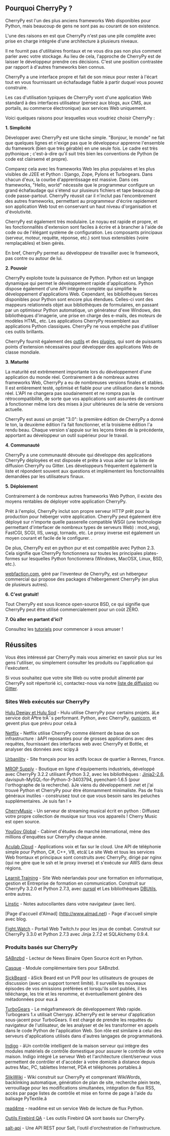## Pourquoi CherryPy ?

CherryPy est l'un des plus anciens frameworks Web disponibles pour Python, mais beaucoup de gens ne sont pas au courant de son existence.

L'une des raisons en est que CherryPy n'est pas une pile complète avec prise en charge intégrée d'une architecture à plusieurs niveaux.

Il ne fournit pas d'utilitaires frontaux et ne vous dira pas non plus comment parler avec votre stockage. Au lieu de cela, l'approche de CherryPy est de laisser le développeur prendre ces décisions. C'est une position contrastée par rapport à d'autres frameworks bien connus.

CherryPy a une interface propre et fait de son mieux pour rester à l'écart tout en vous fournissant un échafaudage fiable à partir duquel vous pouvez construire.

Les cas d'utilisation typiques de CherryPy vont d'une application Web standard à des interfaces utilisateur
(pensez aux blogs, aux CMS, aux portails, au commerce électronique) aux services Web uniquement.

Voici quelques raisons pour lesquelles vous voudriez choisir CherryPy :

**1. Simplicité**

Développer avec CherryPy est une tâche simple. "Bonjour, le monde" ne fait que quelques lignes et n'exige pas que le développeur apprenne l'ensemble du framework (bien que très gérable) en une seule fois. Le cadre est très pythonique ; c'est-à-dire qu'il suit très bien les conventions de Python (le code est clairsemé et propre).

Comparez cela avec les frameworks Web les plus populaires et les plus visibles de J2EE et Python : Django, Zope, Pylons et Turbogears. Dans chacun d'eux, la courbe d'apprentissage est massive. Dans ces frameworks, "Hello, world" nécessite que le programmeur configure un grand échafaudage qui s'étend sur plusieurs fichiers et tape beaucoup de code passe-partout. CherryPy réussit car il n'inclut pas l'encombrement des autres frameworks, permettant au programmeur d'écrire rapidement son application Web tout en conservant un haut niveau d'organisation et d'évolutivité.

CherryPy est également très modulaire. Le noyau est rapide et propre, et les fonctionnalités d'extension sont faciles à écrire et à brancher à l'aide de code ou de l'élégant système de configuration. Les composants principaux (serveur, moteur, requête, réponse, etc.) sont tous extensibles (voire remplaçables) et bien gérés.

En bref, CherryPy permet au développeur de travailler avec le framework, pas contre ou autour de lui.

**2. Pouvoir**

CherryPy exploite toute la puissance de Python. Python est un langage dynamique qui permet le développement rapide d'applications. Python dispose également d'une API intégrée complète qui simplifie le développement d'applications Web. Cependant, les bibliothèques tierces disponibles pour Python sont encore plus étendues. Celles-ci vont des mappeurs relationnels objet aux bibliothèques de formulaires, en passant par un optimiseur Python automatique, un générateur d'exe Windows, des bibliothèques d'imagerie, une prise en charge des e-mails, des moteurs de modèles HTML, etc. Les applications CherryPy ressemblent aux applications Python classiques. CherryPy ne vous empêche pas d'utiliser ces outils brillants.

CherryPy fournit également des [outils](https://docs.cherrypy.dev/extend.html#tools) et des [plugins](https://docs.cherrypy.dev/extend.html#busplugins), qui sont de puissants points d'extension nécessaires pour développer des applications Web de classe mondiale.

**3. Maturité**

La maturité est extrêmement importante lors du développement d'une application du monde réel. Contrairement à de nombreux autres frameworks Web, CherryPy a eu de nombreuses versions finales et stables. Il est entièrement testé, optimisé et fiable pour une utilisation dans le monde réel. L'API ne changera pas soudainement et ne rompra pas la rétrocompatibilité, de sorte que vos applications sont assurées de continuer à fonctionner même lors des mises à jour ultérieures de la série de versions actuelle.

CherryPy est aussi un projet "3.0": la première édition de CherryPy a donné le ton, la deuxième édition l'a fait fonctionner, et la troisième édition l'a rendu beau. Chaque version s'appuie sur les leçons tirées de la précédente, apportant au développeur un outil supérieur pour le travail.

**4. Communauté**

CherryPy a une communauté dévouée qui développe des applications CherryPy déployées et est disposée et prête à vous aider sur la liste de diffusion CherryPy ou Gitter. Les développeurs fréquentent également la liste et répondent souvent aux questions et implémentent les fonctionnalités demandées par les utilisateurs finaux.

**5. Déploiement**

Contrairement à de nombreux autres frameworks Web Python, il existe des moyens rentables de déployer votre application CherryPy.

Prêt à l'emploi, CherryPy inclut son propre serveur HTTP prêt pour la production pour héberger votre application. CherryPy peut également être déployé sur n'importe quelle passerelle compatible WSGI (une technologie permettant d'interfacer de nombreux types de serveurs Web) : mod_wsgi, FastCGI, SCGI, IIS, uwsgi, tornado, etc. Le proxy inverse est également un moyen courant et facile de le configurer. .

De plus, CherryPy est en python pur et est compatible avec Python 2.3. Cela signifie que CherryPy fonctionnera sur toutes les principales plates-formes sur lesquelles Python fonctionnera (Windows, MacOSX, Linux, BSD, etc.).

[webfaction.com](https://www.webfaction.com), géré par l'inventeur de CherryPy, est un hébergeur commercial qui propose des packages d'hébergement CherryPy (en plus de plusieurs autres).

**6. C'est gratuit!**

Tout CherryPy est sous licence open-source BSD, ce qui signifie que CherryPy peut être utilisé commercialement pour un coût ZÉRO.

**7. Où aller en partant d'ici?**

Consultez les [tutoriels](https://docs.cherrypy.dev/tutorials.html#tutorials) pour commencer à vous amuser !

## Réussites

Vous êtes intéressé par CherryPy mais vous aimeriez en savoir plus sur les gens
l'utiliser, ou simplement consulter les produits ou l'application qui l'exécutent.

Si vous souhaitez que votre site Web ou votre produit alimenté par CherryPy soit répertorié ici,
contactez-nous via notre [liste de diffusion](http://groups.google.com/group/cherrypy-users)
ou [Gitter](https://gitter.im/cherrypy/cherrypy).

### Sites Web exécutés sur CherryPy

[Hulu Deejay et Hulu Sod](http://tech.hulu.com/blog/2013/03/13/python-and-hulu) - Hulu utilise
CherryPy pour certains projets.
âLe service doit Ãªtre trÃ¨s performant.
Python, avec CherryPy,
[gunicorn](http://gunicorn.org), et gevent plus que prévu pour cela.â

[Netflix](http://techblog.netflix.com/2013/03/python-at-netflix.html) - Netflix utilise CherryPy comme élément de base de son infrastructure : âAPI reposantes pour
de grosses applications avec des requêtes, fournissant des interfaces web avec CherryPy et Bottle,
et analyser des données avec scipy.â

[Urbanility](http://urbanility.com) - Site français pour les actifs locaux de quartier à Rennes, France.

[MROP Supply](https://www.mropsupply.com) - Boutique en ligne d'équipements industriels,
développé avec CherryPy 3.2.2 utilisant Python 3.2,
avec les bibliothèques : [Jinja2-2.6](http://jinja.pocoo.org/docs), davispuh-MySQL-for-Python-3-3403794,
pyenchant-1.6.5 (pour l'orthographe de la recherche).
âJe viens du développement .net et j'ai trouvé Python et CherryPy pour
être étonnamment minimaliste. Pas de frais généraux inutiles - construisez tout ce que vous
besoin sans les peluches supplémentaires. Je suis fan ! »

[CherryMusic](http://www.fomori.org/cherrymusic) - Un serveur de streaming musical écrit en python :
Diffusez votre propre collection de musique sur tous vos appareils ! Cherry Music est open source.

[YouGov Global](http://www.yougov.com) - Cabinet d'études de marché international, mène
des millions d'enquêtes sur CherryPy chaque année.

[Aculab Cloud](http://cloud.aculab.com) - Applications voix et fax sur le cloud.
Une API de téléphonie simple pour Python, C#, C++, VB, etcâ¦
Le site Web et tous les services Web frontaux et principaux sont construits avec CherryPy,
dirigé par nginx (qui ne gère que le ssh et le proxy inverse) et s'exécute sur AWS dans deux régions.

[Learnit Training](http://www.learnit.nl) - Site Web néerlandais pour une formation en informatique, gestion et
Entreprise de formation en communication. Construit sur CherryPy 3.2.0 et Python 2.7.3, avec
[oursql](http://pythonhosted.org/oursql) et
Les bibliothèques [DBUtils](http://www.webwareforpython.org/DBUtils), entre autres.

[Linstic](http://linstic.com) - Notes autocollantes dans votre navigateur (avec lien).

[Page d'accueil d'Almad] (http://www.almad.net) - Page d'accueil simple avec blog.

[Fight.Watch](http://fight.watch) - Portail Web Twitch.tv pour les jeux de combat.
Construit sur CherryPy 3.3.0 et Python 2.7.3 avec Jinja 2.7.2 et SQLAlchemy 0.9.4.

### Produits basés sur CherryPy

[SABnzbd](http://sabnzbd.org) - Lecteur de News Binaire Open Source écrit en Python.

[Casque](https://github.com/rembo10/headphones) - Module complémentaire tiers pour SABnzbd.

[SickBeard](http://sickbeard.com) - âSick Beard est un PVR pour les utilisateurs de groupes de discussion (avec un support torrent limité). Il surveille les nouveaux épisodes de vos émissions préférées et lorsqu'ils sont publiés, il les télécharge, les trie et les renomme, et éventuellement génère des métadonnées pour eux.â

[TurboGears](http://www.turbogears.org) - Le mégaframework de développement Web rapide. Turbogears 1.x utilisait Cherrypy. âCherryPy est le serveur d'application sous-jacent pour TurboGears. Il est chargé de prendre les requêtes du navigateur de l'utilisateur, de les analyser et de les transformer en appels dans le code Python de l'application Web. Son rôle est similaire à celui des serveurs d'applications utilisés dans d'autres langages de programmationâ.

[Indigo](http://www.perceptiveautomation.com/indigo/index.html) - âUn contrôle intelligent de la maison
serveur qui intègre des modules matériels de contrôle domestique pour assurer le contrôle de votre maison. Indigo intégré
Le serveur Web et l'architecture client/serveur vous permettent de contrôler et d'accéder à votre domicile à distance depuis
autres Mac, PC, tablettes Internet, PDA et téléphones portables.â

[SlikiWiki](http://www.sf.net/projects/slikiwiki) - Wiki construit sur CherryPy et comprenant WikiWords, backlinking automatique, génération de plan de site, recherche plein texte, verrouillage pour les modifications simultanées, intégration de flux RSS, accès par page listes de contrôle et mise en forme de page à l'aide du balisage PyTextile.â

[read4me](http://sourceforge.net/projects/read4me) - read4me est un service Web de lecture de flux Python.

[Outils Firebird QA](http://www.firebirdsql.org/en/quality-assurance) - Les outils Firebird QA sont basés sur CherryPy.

[salt-api](https://github.com/saltstack/salt-api) - Une API REST pour Salt, l'outil d'orchestration de l'infrastructure.